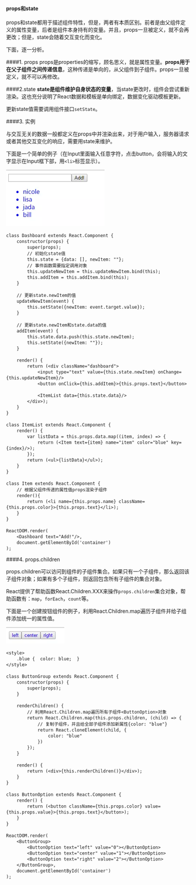 #### props和state

props和state都用于描述组件特性，但是，两者有本质区别。前者是由父组件定义的属性变量，后者是组件本身持有的变量。并且，props一旦被定义，就不会再更改；但是，state会随着交互变化而变化。

下面，逐一分析。

####1. props
props是properties的缩写，顾名思义，就是属性变量。**props用于在父子组件之间传递信息**，这种传递是单向的，从父组件到子组件。props一旦被定义，就不可以再修改。

####2.state
**state是组件维护自身状态的变量**，当state更改时，组件会尝试重新渲染。这也充分说明了React数据和模板是单向绑定，数据变化驱动模板更新。

更新state值需要调用组件接口```setState```。

####3. 实例

与交互无关的数据一般都定义在props中并渲染出来，对于用户输入，服务器请求或者其他交互变化的响应，需要用state来维护。

下面是一个简单的例子（在Input里面输入任意字符，点击button，会将输入的文字显示在Input框下部，用```<li>```标签显示）。

![](../assets/state-1.webp)

```
class Dashboard extends React.Component {
    constructor(props) {
        super(props);
        // 初始化state值
        this.state = {data: [], newItem: ""};
        // 事件函数需要指定调用对象
        this.updateNewItem = this.updateNewItem.bind(this);
        this.addItem = this.addItem.bind(this);
    }

    // 更新state.newItem的值
    updateNewItem(event) {
        this.setState({newItem: event.target.value});
    }

    // 更新state.newItem和state.data的值
    addItem(event) {
        this.state.data.push(this.state.newItem);
        this.setState({newItem: ""});
    }

    render() {
        return (<div className="dashboard">
            <input type="text" value={this.state.newItem} onChange={this.updateNewItem}/>
            <button onClick={this.addItem}>{this.props.text}</button>

            <ItemList data={this.state.data}/>
        </div>);
    }
}

class ItemList extends React.Component {
    render() {
        var listData = this.props.data.map((item, index) => {
            return (<Item text={item} name="item" color="blue" key={index}/>);
        });
        return (<ul>{listData}</ul>);
    }
}

class Item extends React.Component {
    // 根据父组件传递的属性值props渲染子组件
    render(){
        return (<li name={this.props.name} className={this.props.color}>{this.props.text}</li>);
    }
}

ReactDOM.render(
    <Dashboard text="Add!"/>,
    document.getElementById('container')
);
```

####4. props.children

props.children可以访问到组件的子组件集合。如果只有一个子组件，那么返回该子组件对象；如果有多个子组件，则返回包含所有子组件的集合对象。

React提供了帮助函数React.Children.XXX来操作```props.children```集合对象，帮助函数有：```map```，```forEach```，```count```等。

下面是一个创建按钮组件的例子，利用React.Children.map遍历子组件并给子组件添加统一的属性值。

![](/assets/state-2.webp)

```
<style>
    .blue {  color: blue;  }
</style>

class ButtonGroup extends React.Component {
    constructor(props) {
        super(props);
    }

    renderChildren() {
        // 利用React.Children.map遍历所有子组件<ButtonOption>对象
        return React.Children.map(this.props.children, (child) => {
            // 复制子组件，并且给全部子组件添加新属性{color: "blue"}
            return React.cloneElement(child, {
                color: "blue"
            })
        });
    }

    render() {
        return (<div>{this.renderChildren()}</div>);
    }
}

class ButtonOption extends React.Component {
    render() {
        return (<button className={this.props.color} value={this.props.value}>{this.props.text}</button>);
    }
}

ReactDOM.render(
    <ButtonGroup>
        <ButtonOption text="left" value="0"></ButtonOption>
        <ButtonOption text="center" value="1"></ButtonOption>
        <ButtonOption text="right" value="2"></ButtonOption>
    </ButtonGroup>,
    document.getElementById('container')
);
```
